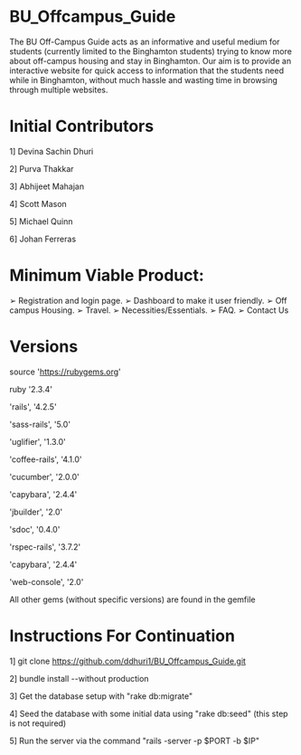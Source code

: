 
# BU_Offcampus_Guide
The BU Off-Campus Guide acts as an informative and useful medium for students (currently limited to the Binghamton students) trying to know more about off-campus housing and stay in Binghamton. Our aim is to provide an interactive website for quick access to information that the students need while in Binghamton, without much hassle and wasting time in browsing through multiple websites. 

# Initial Contributors

1] Devina Sachin Dhuri

2] Purva Thakkar

3] Abhijeet Mahajan

4] Scott Mason

5] Michael Quinn

6] Johan Ferreras

# Minimum Viable Product:
➢ Registration and login page. 
➢ Dashboard to make it user friendly.
➢ Off campus Housing.
➢ Travel.
➢ Necessities/Essentials.
➢ FAQ.
➢ Contact Us

# Versions
source 'https://rubygems.org'

ruby '2.3.4'

'rails', '4.2.5'

'sass-rails', '5.0'

'uglifier', '1.3.0'

'coffee-rails', '4.1.0'

'cucumber', '2.0.0'

'capybara', '2.4.4'

'jbuilder', '2.0'

'sdoc', '0.4.0'

'rspec-rails', '3.7.2'

'capybara', '2.4.4'

'web-console', '2.0'

All other gems (without specific versions) are found in the gemfile

# Instructions For Continuation

1] git clone https://github.com/ddhuri1/BU_Offcampus_Guide.git

2] bundle install --without production

3] Get the database setup with "rake db:migrate"

4] Seed the database with some initial data using "rake db:seed" (this step is not required)

5] Run the server via the command "rails -server -p $PORT -b $IP"

